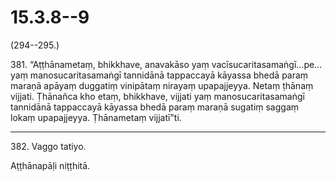 

# 15.3.8--9



(294--295.)

381\. “Aṭṭhānametaṃ, bhikkhave, anavakāso yaṃ vacīsucaritasamaṅgī…pe…  yaṃ manosucaritasamaṅgī tannidānā tappaccayā kāyassa bhedā paraṃ maraṇā apāyaṃ duggatiṃ vinipātaṃ nirayaṃ upapajjeyya. Netaṃ ṭhānaṃ vijjati. Ṭhānañca kho etaṃ, bhikkhave, vijjati yaṃ manosucaritasamaṅgī tannidānā tappaccayā kāyassa bhedā paraṃ maraṇā sugatiṃ saggaṃ lokaṃ upapajjeyya. Ṭhānametaṃ vijjatī”ti.

---

382\. Vaggo tatiyo.

  
Aṭṭhānapāḷi niṭṭhitā.





